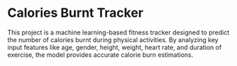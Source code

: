 # Calories Burnt Tracker
 This project is a machine learning-based fitness tracker designed to predict the number of calories burnt during physical activities. By analyzing key input features like age, gender, height, weight, heart rate, and duration of exercise, the model provides accurate calorie burn estimations.

